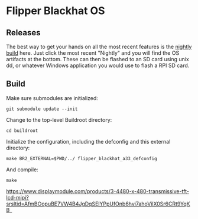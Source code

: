 # Flipper Blackhat OS

## Releases
The best way to get your hands on all the most recent features is the [nightly build](https://github.com/o7-machinehum/flipper-blackhat-os/actions) here. Just click the most recent "Nightly" and you will find the OS artifacts at the bottom. These can then be flashed to an SD card using unix dd, or whatever Windows application you would use to flash a RPI SD card.

## Build
Make sure submodules are initialized:

	git submodule update --init

Change to the top-level Buildroot directory:

	cd buildroot

Initialize the configuration, including the defconfig and this external directory:

	make BR2_EXTERNAL=$PWD/../ flipper_blackhat_a33_defconfig

And compile:

	make

https://www.displaymodule.com/products/3-4480-x-480-transmissive-tft-lcd-mipi?srsltid=AfmBOopuBE7VW4B4JgDqSElYPpUfOnb6hvi7ahoVilX0Sr6CRt9YqKB_
